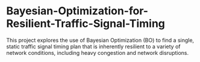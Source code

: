# Bayesian-Optimization-for-Resilient-Traffic-Signal-Timing
This project explores the use of Bayesian Optimization (BO) to find a single, static traffic signal timing plan that is inherently resilient to a variety of network conditions, including heavy congestion and network disruptions.
